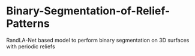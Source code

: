 # Binary-Segmentation-of-Relief-Patterns
RandLA-Net based model to perform binary segmentation on 3D surfaces with periodic reliefs
